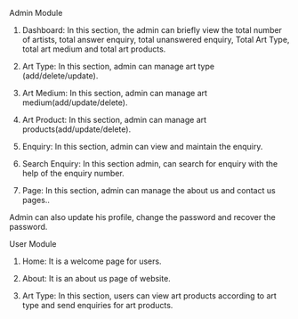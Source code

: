 Admin Module

1. Dashboard:  In this section, the admin can briefly view the total number of artists, total answer enquiry, total unanswered enquiry, Total Art Type, total art medium and total art products.

2. Art Type:  In this section, admin can manage art type (add/delete/update).

3. Art Medium: In this section, admin can manage art medium(add/update/delete).

4. Art Product: In this section, admin can manage art products(add/update/delete).

5. Enquiry: In this section, admin can view and maintain the enquiry.

6. Search Enquiry: In this section admin, can search for enquiry with the help of the enquiry number.

6. Page:  In this section, admin can manage the about us and contact us pages..

Admin can also update his profile, change the password and recover the password.

 User Module

1. Home: It is a welcome page for users.

2. About: It is an about us page of website.

3. Art Type: In this section, users can view art products according to art type and send enquiries for art products.
